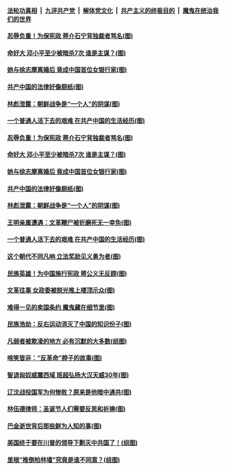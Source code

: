 

####  [法轮功真相](../../../../basic/blob/master/README.md?t=12291102) &nbsp;|&nbsp; [九评共产党](../../../../9ping.md/blob/master/README.md?t=12291102) &nbsp;|&nbsp; [解体党文化](../../../../jtdwh.md/blob/master/README.md?t=12291102)  &nbsp;|&nbsp; [共产主义的终极目的](../../../../gczydzjmd.md/blob/master/README.md?t=12291102) &nbsp;|&nbsp; [魔鬼在统治我们的世界](../../../../mgztzwmdsj.md/blob/master/README.md?t=12291102) 

#### [忍辱负重！为保宪政 蒋介石宁背独裁者骂名(图)](../pages/p6/956344.md?t=12291102) 

#### [命好大 邓小平至少被暗杀7次 谁是主谋？(图)](../pages/p6/957200.md?t=12291102) 

#### [她与徐志摩离婚后 竟成中国首位女银行家(图)](../pages/p6/955602.md?t=12291102) 

#### [共产中国的法律好像厕纸(图)](../pages/p6/957184.md?t=12291102) 

#### [林彪泄露：朝鲜战争是“一个人”的阴谋(图)](../pages/p6/956350.md?t=12291102) 

#### [一个普通人活下去的艰难 在共产中国的生活经历(图)](../pages/p6/957161.md?t=12291102) 

#### [忍辱负重！为保宪政 蒋介石宁背独裁者骂名(图)](../pages/p6/956344.md?t=12291102) 

#### [命好大 邓小平至少被暗杀7次 谁是主谋？(图)](../pages/p6/957200.md?t=12291102) 

#### [她与徐志摩离婚后 竟成中国首位女银行家(图)](../pages/p6/955602.md?t=12291102) 

#### [共产中国的法律好像厕纸(图)](../pages/p6/957184.md?t=12291102) 

#### [林彪泄露：朝鲜战争是“一个人”的阴谋(图)](../pages/p6/956350.md?t=12291102) 

#### [王明亲属遭遇：文革鞭尸被折磨死无一幸免(图)](../pages/p6/956922.md?t=12291102) 

#### [一个普通人活下去的艰难 在共产中国的生活经历(图)](../pages/p6/957161.md?t=12291102) 

#### [这个朝代不同凡响 立法奖励见义勇为者(图)](../pages/p6/954488.md?t=12291102) 

#### [民族英雄！为中国施行宪政 蒋公义无反顾(图)](../pages/p6/956345.md?t=12291102) 

#### [文革往事 女政委被脱光推上楼顶示众(图)](../pages/p6/956817.md?t=12291102) 

#### [难得一见的卖国条约 魔鬼藏在细节里(图)](../pages/p6/956818.md?t=12291102) 

#### [民族浩劫：反右运动消灭了中国的知识份子(图)](../pages/p6/955953.md?t=12291102) 

#### [凡弱者被欺凌的地方 必有沉默的大多数(组图)](../pages/p6/956637.md?t=12291102) 

#### [啼笑皆非：“反革命”脖子的故事(图)](../pages/p6/956393.md?t=12291102) 

#### [智退匈奴威震西域 班超弘扬大汉天威30年(图)](../pages/p6/956347.md?t=12291102) 

#### [辽沈战役国军为何惨败？原来是他暗中通共(图)](../pages/p6/956816.md?t=12291102) 

#### [林伍德律师：圣诞节人们需要反思和祈祷(图)](../pages/p6/956491.md?t=12291102) 

#### [巴金逝世背后那些鲜为人知的事(图)](../pages/p6/956322.md?t=12291102) 

#### [美国终于要在川普的领导下剿灭中共国了！(组图)](../pages/p6/956348.md?t=12291102) 

#### [里根“推倒柏林墙”究竟是谁不同意？(组图)](../pages/p6/956522.md?t=12291102) 

